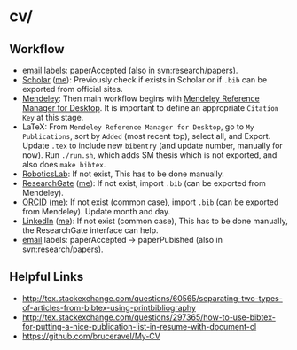 # cv/

## Workflow

- [email](https://gmail.com) labels: paperAccepted (also in svn:research/papers).
- [Scholar](https://scholar.google.com) ([me](https://scholar.google.com/citations?user=qawKnNkAAAAJ)): Previously check if exists in Scholar or if `.bib` can be exported from official sites.
- [Mendeley](https://www.mendeley.com): Then main workflow begins with [Mendeley Reference Manager for Desktop](https://www.mendeley.com/download-reference-manager). It is important to define an appropriate `Citation Key` at this stage.
- LaTeX: From `Mendeley Reference Manager for Desktop`, go to `My Publications`, sort by `Added` (most recent top), select all, and Export. Update `.tex` to include new `bibentry` (and update number, manually for now). Run `./run.sh`, which adds SM thesis which is not exported, and also does `make bibtex`.
- [RoboticsLab](roboticslab.uc3m.es/roboticslab/people/jg-victores): If not exist, This has to be done manually.
- [ResearchGate](https://www.researchgate.net/) ([me](https://www.researchgate.net/profile/Juan-Victores)): If not exist, import `.bib` (can be exported from Mendeley).
- [ORCID](https://orcid.org) ([me](https://orcid.org/0000-0002-3080-3467)): If not exist (common case), import `.bib` (can be exported from Mendeley). Update month and day.
- [LinkedIn](https://linkedin.com) ([me](https://linkedin.com/in/jgvictores)): If not exist (common case), This has to be done manually, the ResearchGate interface can help.
- [email](https://gmail.com) labels: paperAccepted -> paperPubished (also in svn:research/papers).

## Helpful Links

- <http://tex.stackexchange.com/questions/60565/separating-two-types-of-articles-from-bibtex-using-printbibliography>
- <http://tex.stackexchange.com/questions/297365/how-to-use-bibtex-for-putting-a-nice-publication-list-in-resume-with-document-cl>
- <https://github.com/bruceravel/My-CV>
